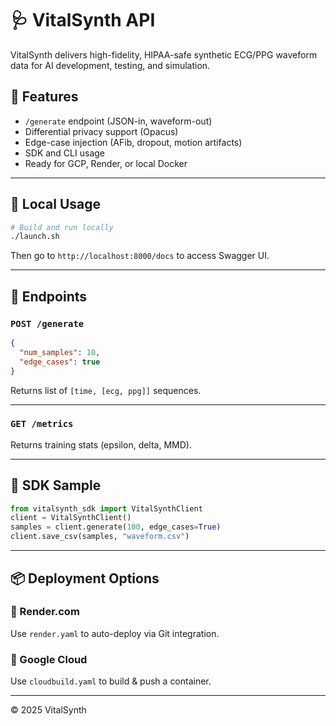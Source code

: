 
# 🩺 VitalSynth API

VitalSynth delivers high-fidelity, HIPAA-safe synthetic ECG/PPG waveform data for AI development, testing, and simulation.

## 🔧 Features

- `/generate` endpoint (JSON-in, waveform-out)
- Differential privacy support (Opacus)
- Edge-case injection (AFib, dropout, motion artifacts)
- SDK and CLI usage
- Ready for GCP, Render, or local Docker

---

## 🚀 Local Usage

```bash
# Build and run locally
./launch.sh
```

Then go to `http://localhost:8000/docs` to access Swagger UI.

---

## 🔁 Endpoints

### `POST /generate`

```json
{
  "num_samples": 10,
  "edge_cases": true
}
```

Returns list of `[time, [ecg, ppg]]` sequences.

---

### `GET /metrics`

Returns training stats (epsilon, delta, MMD).

---

## 🧠 SDK Sample

```python
from vitalsynth_sdk import VitalSynthClient
client = VitalSynthClient()
samples = client.generate(100, edge_cases=True)
client.save_csv(samples, "waveform.csv")
```

---

## 📦 Deployment Options

### 🔹 Render.com

Use `render.yaml` to auto-deploy via Git integration.

### 🔹 Google Cloud

Use `cloudbuild.yaml` to build & push a container.

---

© 2025 VitalSynth
